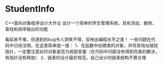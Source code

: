 # StudentInfo
C++面向对象程序设计大作业
设计一个简单的学生管理系统，具有添加、删除、查找和排序输出的功能

看起来不难，但遇到的bug令人哭笑不得，反映出编程水平之差！
一些问题在代码中已经注明，在这里简单提一提：
1、在函数中创建类的对象，并将其地址赋给指针，一定要注意此时对象是否为局部变量（在代码中问题没有得到完美的解决，有指针没有释放）
2、链表的设计最好规范，自己设计的链表结构不算合理
